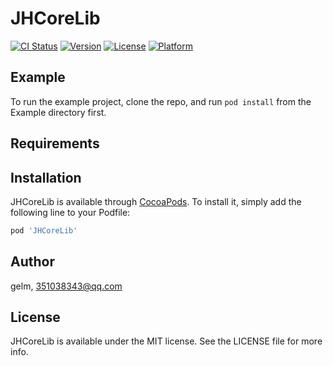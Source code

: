 # JHCoreLib

[![CI Status](http://img.shields.io/travis/gelm/JHCoreLib.svg?style=flat)](https://travis-ci.org/gelm/JHCoreLib)
[![Version](https://img.shields.io/cocoapods/v/JHCoreLib.svg?style=flat)](http://cocoapods.org/pods/JHCoreLib)
[![License](https://img.shields.io/cocoapods/l/JHCoreLib.svg?style=flat)](http://cocoapods.org/pods/JHCoreLib)
[![Platform](https://img.shields.io/cocoapods/p/JHCoreLib.svg?style=flat)](http://cocoapods.org/pods/JHCoreLib)

## Example

To run the example project, clone the repo, and run `pod install` from the Example directory first.

## Requirements

## Installation

JHCoreLib is available through [CocoaPods](http://cocoapods.org). To install
it, simply add the following line to your Podfile:

```ruby
pod 'JHCoreLib'
```

## Author

gelm, 351038343@qq.com

## License

JHCoreLib is available under the MIT license. See the LICENSE file for more info.
